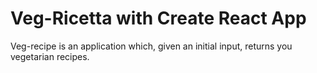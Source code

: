 # Veg-Ricetta with Create React App

Veg-recipe is an application which, given an initial input, returns you vegetarian recipes.



